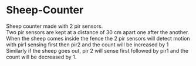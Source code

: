 # Sheep-Counter
Sheep counter made with 2 pir sensors.  
Two pir sensors are kept at a distance of 30 cm apart one after the another.  
When the sheep comes inside the fence the 2 pir sensors will detect motion with pir1 sensing first then pir2 and the count will be increased by 1  
Similarly if the sheep goes out, pir 2 will sense first followed by pir1 and the count will be decreased by 1.
